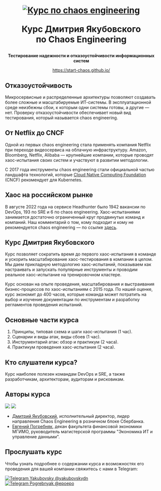 <h1 align="center">
  <a href="https://start-chaos.github.io/">
  <img src="https://avatars.githubusercontent.com/u/111044530?s=200&v=4" alt="Курс по chaos engineering">
  </a>  

  Курс Дмитрия Якубовского  
  по Chaos Engineering
</h1>

<div align="center">
  
**Тестирование надежности и отказоустойчивости информационных систем**

<https://start-chaos.github.io/>
  
</div>

## Отказоустойчивость

Микросервисные и распределенные архитектуры позволяют создавать более сложные и масштабируемые ИТ-системы.
В эксплуатационной среде неизбежны сбои, к которым одни системы готовы, а другие —  нет. 
Проверку отказоустойчивости обеспечивает новый вид тестирования, который называется chaos engineering.

## От Netflix до CNCF

Одной из первых chaos engineering стала применять компания Netflix при переходе видеосервиса на облачную инфраструктуру.
Amazon, Bloomberg, Netflix, Alibaba — крупнейшие компании, которые проводят хаос-испытания своих систем 
и участвуют в развитии методологии.

С 2017 года инструменты chaos engineering стали официальной частью ландшафта технологий, 
которые [Cloud Native Computing Foundation](https://www.cncf.io/) (CNCF) рекомендует для Kubernetes.

## Хаос на российском рынке

В августе 2022 года на сервисе Headhunter было 1942 вакансии по DevOps, 193 по SRE и 6 по chaos engineering. 
Хаос-испытаниями занимается достаточно ограниченный круг продвинутых команд и компаний.
Наш комментарий о том, кому подходит и кому не рекомендуется chaos engineering — по ссылке [здесь](scope.md).

## Курс Дмитрия Якубовского

Курс позволяет сократить время до первого хаос-испытания в команде и ускорить масштабирование хаос-тестирования в компании в целом. 
Мы даем прикладную методологию хаос-испытаний, показываем как настраивать и запускать популярные инструменты
и проводим реальное хаос-испытание на тренировочном кластере.

Курс основан на опыте проведения, масштабирования и выстраивания бизнес-процессов по хаос-испытаниям с 2015 года. 
По нашей оценке, курс экономит до 400 часов, которые команда может потратить на выбор и изучение документации по инструментам
и разработку регламентов проведения испытаний.

## Основные части курса

1. Принципы, типовая схема и шаги хаос-испытания (1 час).
2. Сценарии и виды атак, виды сбоев (1 час).
3. Инструментарий атак: обзор и практикум (2 часа).
4. Практикум проведения хаос-испытания (2 часа).

## Кто слушатели курса?

Курс наиболее полезен командам DevOps и SRE, а также разработчикам, архитекторам, аудиторам и рисковикам.

## Авторы курса 

[dy]: https://images.weserv.nl/?url=https://avatars.githubusercontent.com/u/17800175&h=200&w=200&fit=cover&mask=circle&maxage=7d

[ep]: https://images.weserv.nl/?url=https://avatars.githubusercontent.com/u/9265326&h=200&w=200&fit=cover&mask=circle&maxage=7d

[ep2]: https://images.weserv.nl/?url=https://github.com/start-chaos/start-chaos.github.io/blob/main/ep_avatar.jpg?raw=true&h=200&w=200&fit=cover&mask=circle&maxage=7d

![][dy] ![][ep2]

- [Дмитрий Якубовский](https://github.com/dyakubovsky), исполнительный директор, лидер направления Chaos Engineering в розничном блоке Сбербанка.
- [Евгений Погребняк](https://github.com/epogrebnyak/), декан факультета финансовой экономики МГИМО, руководитель магистерской программы "Экономика ИТ и управление данными". 

## Прослушать курс 

Чтобы узнать подробнее о содержании курса и возможностях его проведения для вашей компании свяжитесь с нами в Telegram:

[tg-link-ep]: https://t.me/epoepo
[tg-link-dy]: https://t.me/yakubovskydn
[tg-badge-ep]: https://img.shields.io/badge/Telegram-Евгений_Погребняк-blue?style=flatsquare&logo=telegram&logoColor=white
[tg-badge-dy]: https://img.shields.io/badge/Telegram-Дмитрий_Якубовский-blue?style=flatsquare&logo=telegram&logoColor=white

[![Telegram Yakubovsky @yakubovskydn][tg-badge-dy]][tg-link-dy]
[![Telegram Pogrebnyak @epoepo][tg-badge-ep]][tg-link-ep]
